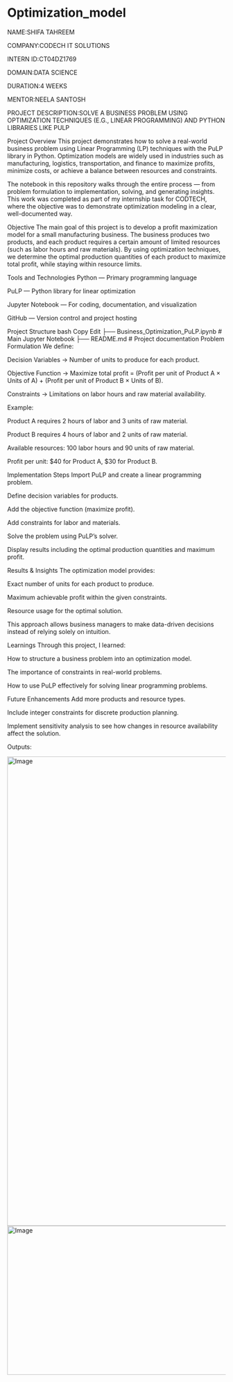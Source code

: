 # Optimization_model

NAME:SHIFA TAHREEM

COMPANY:CODECH IT SOLUTIONS

INTERN ID:CT04DZ1769

DOMAIN:DATA SCIENCE

DURATION:4 WEEKS

MENTOR:NEELA SANTOSH

PROJECT DESCRIPTION:SOLVE A BUSINESS PROBLEM USING OPTIMIZATION TECHNIQUES (E.G., LINEAR PROGRAMMING) AND PYTHON LIBRARIES LIKE PULP

Project Overview
This project demonstrates how to solve a real-world business problem using Linear Programming (LP) techniques with the PuLP library in Python. Optimization models are widely used in industries such as manufacturing, logistics, transportation, and finance to maximize profits, minimize costs, or achieve a balance between resources and constraints.

The notebook in this repository walks through the entire process — from problem formulation to implementation, solving, and generating insights. This work was completed as part of my internship task for CODTECH, where the objective was to demonstrate optimization modeling in a clear, well-documented way.

Objective
The main goal of this project is to develop a profit maximization model for a small manufacturing business. The business produces two products, and each product requires a certain amount of limited resources (such as labor hours and raw materials). By using optimization techniques, we determine the optimal production quantities of each product to maximize total profit, while staying within resource limits.

Tools and Technologies
Python — Primary programming language

PuLP — Python library for linear optimization

Jupyter Notebook — For coding, documentation, and visualization

GitHub — Version control and project hosting

Project Structure
bash
Copy
Edit
├── Business_Optimization_PuLP.ipynb   # Main Jupyter Notebook
├── README.md                          # Project documentation
Problem Formulation
We define:

Decision Variables → Number of units to produce for each product.

Objective Function → Maximize total profit = (Profit per unit of Product A × Units of A) + (Profit per unit of Product B × Units of B).

Constraints → Limitations on labor hours and raw material availability.

Example:

Product A requires 2 hours of labor and 3 units of raw material.

Product B requires 4 hours of labor and 2 units of raw material.

Available resources: 100 labor hours and 90 units of raw material.

Profit per unit: $40 for Product A, $30 for Product B.

Implementation Steps
Import PuLP and create a linear programming problem.

Define decision variables for products.

Add the objective function (maximize profit).

Add constraints for labor and materials.

Solve the problem using PuLP’s solver.

Display results including the optimal production quantities and maximum profit.

Results & Insights
The optimization model provides:

Exact number of units for each product to produce.

Maximum achievable profit within the given constraints.

Resource usage for the optimal solution.

This approach allows business managers to make data-driven decisions instead of relying solely on intuition.

Learnings
Through this project, I learned:

How to structure a business problem into an optimization model.

The importance of constraints in real-world problems.

How to use PuLP effectively for solving linear programming problems.

Future Enhancements
Add more products and resource types.

Include integer constraints for discrete production planning.

Implement sensitivity analysis to see how changes in resource availability affect the solution.

Outputs:

<img width="1920" height="1080" alt="Image" src="https://github.com/user-attachments/assets/cabb282a-197e-497b-916b-422052e619e2" />

<img width="892" height="343" alt="Image" src="https://github.com/user-attachments/assets/55883ea3-01b7-4882-a28d-34ca3cc6c395" />

